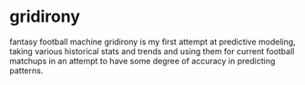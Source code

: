 # gridirony
fantasy football machine
gridirony is my first attempt at predictive modeling, taking various historical stats and trends and using them for current football matchups in an attempt to have some degree of accuracy in predicting patterns.
